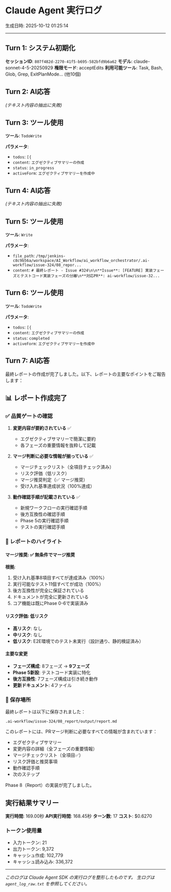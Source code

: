# Claude Agent 実行ログ

生成日時: 2025-10-12 01:25:14

---

## Turn 1: システム初期化

**セッションID**: `807f482d-2270-41f5-b695-582bfd9b6a62`
**モデル**: claude-sonnet-4-5-20250929
**権限モード**: acceptEdits
**利用可能ツール**: Task, Bash, Glob, Grep, ExitPlanMode... (他10個)

## Turn 2: AI応答

*(テキスト内容の抽出に失敗)*

## Turn 3: ツール使用

**ツール**: `TodoWrite`

**パラメータ**:
- `todos`: `[{`
- `content`: `エグゼクティブサマリーの作成`
- `status`: `in_progress`
- `activeForm`: `エグゼクティブサマリーを作成中`

## Turn 4: AI応答

*(テキスト内容の抽出に失敗)*

## Turn 5: ツール使用

**ツール**: `Write`

**パラメータ**:
- `file_path`: `/tmp/jenkins-c8c9b56a/workspace/AI_Workflow/ai_workflow_orchestrator/.ai-workflow/issue-324/08_repor...`
- `content`: `# 最終レポート - Issue #324\n\n**Issue**: [FEATURE] 実装フェーズとテストコード実装フェーズの分離\n**対応PR**: ai-workflow/issue-32...`

## Turn 6: ツール使用

**ツール**: `TodoWrite`

**パラメータ**:
- `todos`: `[{`
- `content`: `エグゼクティブサマリーの作成`
- `status`: `completed`
- `activeForm`: `エグゼクティブサマリーを作成中`

## Turn 7: AI応答

最終レポートの作成が完了しました。以下、レポートの主要なポイントをご報告します：

## 📊 レポート作成完了

### ✅ 品質ゲートの確認

1. **変更内容が要約されている** ✅
   - エグゼクティブサマリーで簡潔に要約
   - 各フェーズの重要情報を抜粋して記載

2. **マージ判断に必要な情報が揃っている** ✅
   - マージチェックリスト（全項目チェック済み）
   - リスク評価（低リスク）
   - マージ推奨判定（✅ マージ推奨）
   - 受け入れ基準達成状況（100%達成）

3. **動作確認手順が記載されている** ✅
   - 新規ワークフローの実行確認手順
   - 後方互換性の確認手順
   - Phase 5の実行確認手順
   - テストの実行確認手順

### 📝 レポートのハイライト

#### マージ推奨: ✅ 無条件でマージ推奨

**根拠**:
1. 受け入れ基準8項目すべてが達成済み（100%）
2. 実行可能なテスト11個すべてが成功（100%）
3. 後方互換性が完全に保証されている
4. ドキュメントが完全に更新されている
5. コア機能は既にPhase 0-6で実装済み

#### リスク評価: 低リスク

- **高リスク**: なし
- **中リスク**: なし
- **低リスク**: E2E環境でのテスト未実行（設計通り、静的検証済み）

#### 主要な変更

- **フェーズ構成**: 8フェーズ → **9フェーズ**
- **Phase 5新設**: テストコード実装に特化
- **後方互換性**: 7フェーズ構成は引き続き動作
- **更新ドキュメント**: 4ファイル

### 📁 保存場所

最終レポートは以下に保存されました：
```
.ai-workflow/issue-324/08_report/output/report.md
```

このレポートには、PRマージ判断に必要なすべての情報が含まれています：
- エグゼクティブサマリー
- 変更内容の詳細（全フェーズの重要情報）
- マージチェックリスト（全項目✅）
- リスク評価と推奨事項
- 動作確認手順
- 次のステップ

Phase 8（Report）の実装が完了しました。

## 実行結果サマリー

**実行時間**: 169.00秒
**API実行時間**: 168.45秒
**ターン数**: 17
**コスト**: $0.6270

### トークン使用量
- 入力トークン: 21
- 出力トークン: 9,372
- キャッシュ作成: 102,779
- キャッシュ読み込み: 336,372

---

*このログは Claude Agent SDK の実行ログを整形したものです。*
*生ログは `agent_log_raw.txt` を参照してください。*